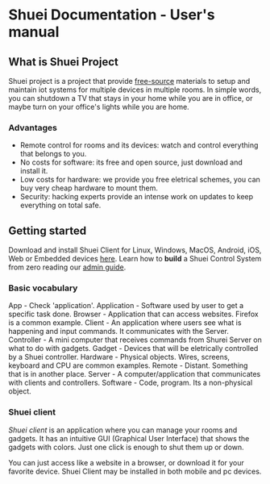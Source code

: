 # Shuei Documentation - User's manual
## What is Shuei Project
Shuei project is a project that provide [free-source](https://en.wikipedia.org/wiki/Free_and_open-source_software) materials to setup and maintain iot systems for multiple devices in multiple rooms.
In simple words, you can shutdown a TV that stays in your home while you are in office, or maybe turn on your office's lights while you are home.
### Advantages
* Remote control for rooms and its devices: watch and control everything that belongs to you.
* No costs for software: its free and open source, just download and install it.
* Low costs for hardware: we provide you free eletrical schemes, you can buy very cheap hardware to mount them.
* Security: hacking experts provide an intense work on updates to keep everything on total safe.
## Getting started
Download and install Shuei Client for Linux, Windows, MacOS, Android, iOS, Web
 or Embedded devices [here](https://github.com/renatoexpert/shuei-client/releases).
Learn how to **build** a Shuei Control System from zero reading our [admin guide](../admin).
### Basic vocabulary
App - Check 'application'.
Application - Software used by user to get a specific task done.
Browser - Application that can access websites. Firefox is a common example.
Client - An application where users see what is happening and input commands. It communicates with the Server.
Controller - A mini computer that receives commands from Shurei Server on what to do with gadgets.
Gadget - Devices that will be eletrically controlled by a Shuei controller.
Hardware - Physical objects. Wires, screens, keyboard and CPU are common examples.
Remote - Distant. Something that is in another place.
Server - A computer/application that communicates with clients and controllers.
Software - Code, program. Its a non-physical object.

### Shuei client
_Shuei client_ is an application where you can manage your rooms and gadgets.
It has an intuitive GUI (Graphical User Interface) that shows the gadgets with colors.
Just one click is enough to shut them up or down.

You can just access like a website in a browser, or download it for your favorite device.
Shuei Client may be installed in both mobile and pc devices.
